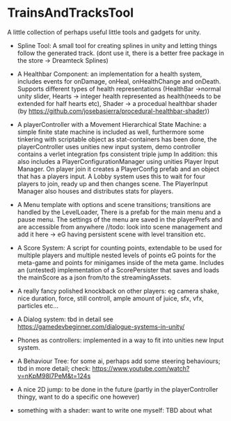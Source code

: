 # TrainsAndTracksTool
A little collection of perhaps useful little tools and gadgets for unity.

- Spline Tool: A small tool for creating splines in unity and letting things follow the generated track. (dont use it, there is a better free package in the store -> Dreamteck Splines)

- A Healthbar Component: an implementation for a health system, includes events for onDamage, onHeal, onHealthChange and onDeath. Supports different types of health representations (HealthBar ->normal unity slider, Hearts -> integer health represented as health(needs to be extended for half hearts etc), Shader -> a procedual healthbar shader (by https://github.com/josebasierra/procedural-healthbar-shader))

- A playerController with a Movement Hierarchical State Machine: a simple finite state machine is included as well, furthermore some tinkering with scriptable object as stat-containers has been done, the playerController uses unities new input system, demo controller contains a verlet integration fps consistent triple jump
In addition: this also includes a PlayerConfigurationManager using unities Player Input Manager. On player join it creates a PlayerConfig prefab and an object that has a players input. A Lobby system uses this to wait for four players to join, ready up and then changes scene. The PlayerInput Manager also houses and distributes stats for players.

- A Menu template with options and scene transitions; transitions are handled by the LevelLoader, There is a prefab for the main menu and a pause menu. The settings of the menu are saved in the playerPrefs and are accessible from anywhere
//todo: look into scene management and add it here -> eG having persistent scene with level transition etc.

- A Score System: A script for counting points, extendable to be used for multiple players and multiple nested levels of points eG points for the meta-game and points for minigames inside of the meta game.
Includes an (untested) implementation of a ScorePersister that saves and loads the mainScore as a json from/to the streamingAssets.

- A really fancy polished knockback on other players: eg camera shake, nice duration, force, still controll, ample amount of juice, sfx, vfx, particles etc...

- A Dialog system: tbd in detail see https://gamedevbeginner.com/dialogue-systems-in-unity/

- Phones as controllers: implemented in a way to fit into unities new Input system.

- A Behaviour Tree: for some ai, perhaps add some steering behaviours; tbd in more detail; check: https://www.youtube.com/watch?v=nKpM98I7PeM&t=124s

- A nice 2D jump: to be done in the future (partly in the playerController thingy, want to do a specific one however)


- something with a shader: want to write one myself: TBD about what
